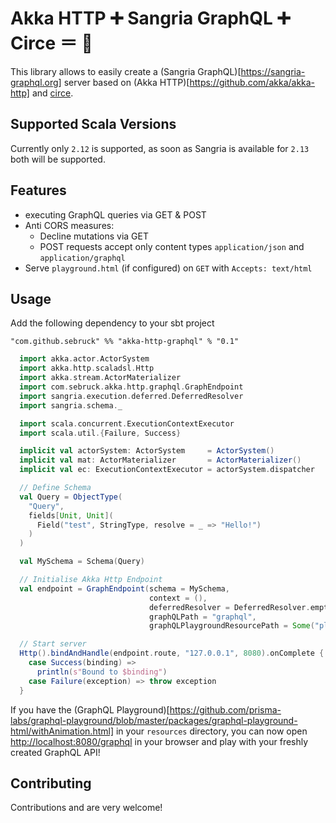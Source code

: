 # Akka HTTP ➕ Sangria GraphQL ➕ Circe ＝ 💖

This library allows to easily create a (Sangria GraphQL)[https://sangria-graphql.org] server based on 
(Akka HTTP)[https://github.com/akka/akka-http] and [circe](https://circe.github.io/circe/).

## Supported Scala Versions
Currently only `2.12` is supported, as soon as Sangria is available for `2.13` both will be supported.

## Features

* executing GraphQL queries via GET & POST
* Anti CORS measures:
  * Decline mutations via GET
  * POST requests accept only content types `application/json` and `application/graphql`
* Serve `playground.html` (if configured) on `GET` with `Accepts: text/html`

## Usage

Add the following dependency to your sbt project

```
"com.github.sebruck" %% "akka-http-graphql" % "0.1"
```

````scala
  import akka.actor.ActorSystem
  import akka.http.scaladsl.Http
  import akka.stream.ActorMaterializer
  import com.sebruck.akka.http.graphql.GraphEndpoint
  import sangria.execution.deferred.DeferredResolver
  import sangria.schema._

  import scala.concurrent.ExecutionContextExecutor
  import scala.util.{Failure, Success}

  implicit val actorSystem: ActorSystem     = ActorSystem()
  implicit val mat: ActorMaterializer       = ActorMaterializer()
  implicit val ec: ExecutionContextExecutor = actorSystem.dispatcher

  // Define Schema
  val Query = ObjectType(
    "Query",
    fields[Unit, Unit](
      Field("test", StringType, resolve = _ => "Hello!")
    )
  )

  val MySchema = Schema(Query)

  // Initialise Akka Http Endpoint
  val endpoint = GraphEndpoint(schema = MySchema,
                               context = (),
                               deferredResolver = DeferredResolver.empty,
                               graphQLPath = "graphql",
                               graphQLPlaygroundResourcePath = Some("playground.html"))

  // Start server
  Http().bindAndHandle(endpoint.route, "127.0.0.1", 8080).onComplete {
    case Success(binding) =>
      println(s"Bound to $binding")
    case Failure(exception) => throw exception
  }
````

If you have the (GraphQL Playground)[https://github.com/prisma-labs/graphql-playground/blob/master/packages/graphql-playground-html/withAnimation.html]
in your `resources` directory, you can now open [http://localhost:8080/graphql](http://localhost:8080/graphql) 
in your browser and play with your freshly created GraphQL API!

## Contributing
Contributions and are very welcome!
